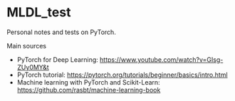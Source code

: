 # MLDL_test
Personal notes and tests on PyTorch. 

Main sources
- PyTorch for Deep Learning: https://www.youtube.com/watch?v=GIsg-ZUy0MY&t
- PyTorch tutorial: https://pytorch.org/tutorials/beginner/basics/intro.html
- Machine learning with PyTorch and Scikit-Learn: https://github.com/rasbt/machine-learning-book
